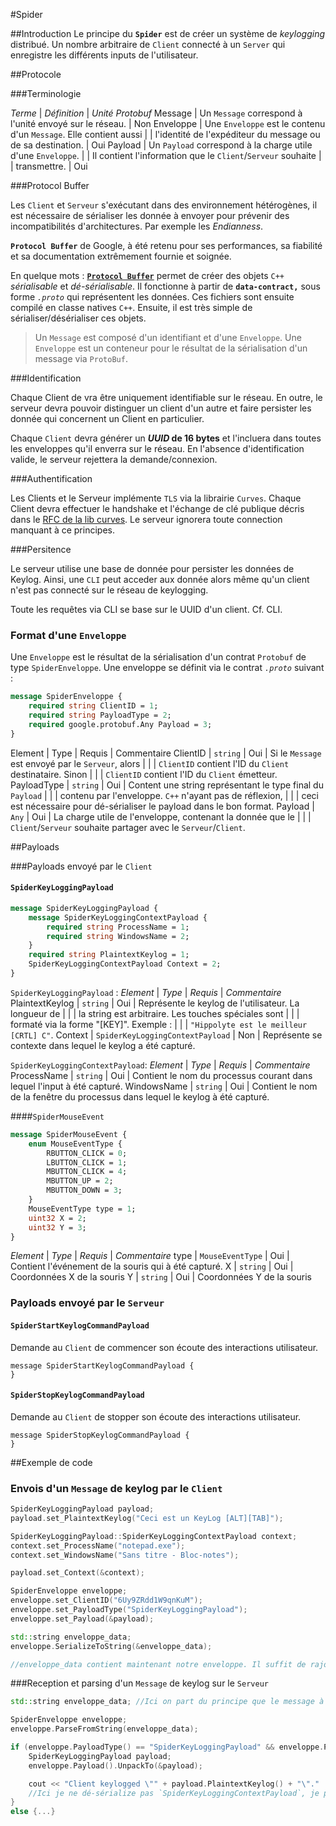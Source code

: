 #Spider

##Introduction
Le principe du **`Spider`** est de créer un système de *keylogging* distribué. Un nombre arbitraire de `Client` connecté à un `Server` qui enregistre les différents inputs de l'utilisateur. 

##Protocole

###Terminologie

*Terme*		| *Définition*                                                         | *Unité Protobuf*
Message         | Un `Message` correspond à l'unité envoyé sur le réseau.             | Non
Enveloppe       | Une `Enveloppe` est le contenu d'un `Message`. Elle contient aussi  |
                | l'identité de l'expéditeur du message ou de sa destination.         | Oui
Payload		| Un `Payload` correspond à la charge utile d'une `Enveloppe`.        |
                | Il contient l'information  que le `Client`/`Serveur` souhaite       |
		| transmettre.                                                        | Oui

###Protocol Buffer

Les `Client` et `Serveur` s'exécutant dans des environnement hétérogènes, il est nécessaire de sérialiser les donnée à envoyer pour prévenir des incompatibilités d'architectures. Par exemple les *Endianness*.

**`Protocol Buffer`** de Google, à été retenu pour ses performances, sa fiabilité et sa documentation extrêmement fournie et soignée.

En quelque mots : [**`Protocol Buffer`**](https://developers.google.com/protocol-buffers/) permet de créer des objets `C++` *sérialisable* et *dé-sérialisable*. Il fonctionne à partir de **`data-contract,`** sous forme *`.proto`* qui représentent les données. Ces fichiers sont ensuite compilé en classe natives `C++`. Ensuite, il est très simple de sérialiser/désérialiser ces objets.

> Un `Message` est composé d'un identifiant et d'une `Enveloppe`. Une `Enveloppe` est un conteneur pour le résultat de la  sérialisation d'un message via `ProtoBuf`.

###Identification

Chaque Client de vra être uniquement identifiable sur le réseau. En outre, le serveur devra pouvoir distinguer un client d'un autre et faire persister les donnée qui concernent un Client en particulier.

Chaque `Client` devra générer un ***UUID* de 16 bytes** et l'incluera dans toutes les enveloppes qu'il enverra sur le réseau. En l'absence d'identification valide, le serveur rejettera la demande/connexion.

###Authentification

Les Clients et le Serveur implémente `TLS` via la librairie `Curves`. Chaque Client devra effectuer le handshake et l'échange de clé publique décris dans le [RFC de la lib curves](https://rfc.zeromq.org/spec:26/CURVEZMQ/). 
Le serveur ignorera toute connection manquant à ce principes.

###Persitence

Le serveur utilise une base de donnée pour persister les données de Keylog. Ainsi, une `CLI` peut acceder aux donnée alors même qu'un client n'est pas connecté sur le réseau de keylogging.

Toute les requêtes via CLI se base sur le UUID d'un client. Cf. CLI.

### Format d'une `Enveloppe`

Une `Enveloppe` est le résultat de la sérialisation d'un contrat `Protobuf` de type `SpiderEnveloppe`.
Une enveloppe  se définit via le contrat *`.proto`* suivant :

```proto
message SpiderEnveloppe {
	required string ClientID = 1;
	required string PayloadType = 2;
	required google.protobuf.Any Payload = 3;
}
```

Element		|  Type     | Requis | Commentaire
ClientID        | `string`  | Oui    | Si le `Message` est envoyé par le `Serveur`, alors 
                |           |        | `ClientID` contient l'ID du `Client` destinataire. Sinon 
		|	    |	     | `ClientID` contient l'ID du `Client` émetteur.
PayloadType     | `string`  | Oui    | Content une string représentant le type final du `Payload`
		|	    |	     | contenu par l'enveloppe. `C++` n'ayant pas de réflexion,
		|           |        | ceci est nécessaire pour dé-sérialiser le payload dans le bon format.
Payload		| `Any`     | Oui    | La charge utile de l'enveloppe, contenant la donnée que le 
		|	    |	     | `Client`/`Serveur` souhaite partager avec le `Serveur`/`Client`. 

##Payloads

###Payloads envoyé par le `Client`

#### `SpiderKeyLoggingPayload`

``` proto
message SpiderKeyLoggingPayload {
	message SpiderKeyLoggingContextPayload {
		required string ProcessName = 1;
		required string WindowsName = 2;
	}
	required string PlaintextKeylog = 1;
	SpiderKeyLoggingContextPayload Context = 2;
}
```

`SpiderKeyLoggingPayload` :
*Element*		   |  *Type*                            | *Requis* | *Commentaire*
PlaintextKeylog    | `string`                         | Oui    | Représente le keylog de l'utilisateur. La longueur de
		   |				      |	       | la string est arbitraire. Les touches spéciales sont
		   |				      |        | formaté via la forme "[KEY]". Exemple : 
		   |   				      |	       | `"Hippolyte est le meilleur [CRTL] C"`.
Context            | `SpiderKeyLoggingContextPayload` | Non    | Représente se contexte dans lequel le keylog a été capturé.

`SpiderKeyLoggingContextPayload`:
*Element*	|  *Type*    | *Requis* | *Commentaire*
ProcessName     | `string` | Oui    | Contient le nom du processus courant dans lequel l'input à été capturé.
WindowsName     | `string` | Oui    | Contient le nom de la fenêtre du processus dans lequel le keylog à été capturé.

####`SpiderMouseEvent`

```proto
message SpiderMouseEvent {
    enum MouseEventType {
        RBUTTON_CLICK = 0;
        LBUTTON_CLICK = 1;
        MBUTTON_CLICK = 4;
        MBUTTON_UP = 2;
        MBUTTON_DOWN = 3;
    }
    MouseEventType type = 1;
    uint32 X = 2;
    uint32 Y = 3;
}
```
*Element*	|  *Type*          | *Requis* | *Commentaire*
type            | `MouseEventType` | Oui      | Contient l'événement de la souris qui à été capturé.
X               | `string`         | Oui      | Coordonnées X de la souris
Y               | `string`         | Oui      | Coordonnées Y de la souris

### Payloads envoyé par le `Serveur`

#### `SpiderStartKeylogCommandPayload`
Demande au `Client` de commencer son écoute des interactions utilisateur.

```
message SpiderStartKeylogCommandPayload {
}
```

#### `SpiderStopKeylogCommandPayload`
Demande au `Client` de stopper son écoute des interactions utilisateur.

```
message SpiderStopKeylogCommandPayload {
}
```

##Exemple de code

### Envois d'un `Message` de keylog par le `Client`

```cpp
SpiderKeyLoggingPayload payload;
payload.set_PlaintextKeylog("Ceci est un KeyLog [ALT][TAB]");

SpiderKeyLoggingPayload::SpiderKeyLoggingContextPayload context;
context.set_ProcessName("notepad.exe");
context.set_WindowsName("Sans titre - Bloc-notes");

payload.set_Context(&context);

SpiderEnveloppe enveloppe;
enveloppe.set_ClientID("6Uy9ZRdd1W9qnKuM");
enveloppe.set_PayloadType("SpiderKeyLoggingPayload");
enveloppe.set_Payload(&payload);

std::string enveloppe_data;
enveloppe.SerializeToString(&enveloppe_data);

//enveloppe_data contient maintenant notre enveloppe. Il suffit de rajouter l'identification en début de string pour obtenir un `Message` prêt à être envoyé sur le socket.
```

###Reception et parsing d'un `Message`  de keylog sur le `Serveur`

```cpp
std::string enveloppe_data; //Ici on part du principe que le message à été reçus sur un socket.

SpiderEnveloppe enveloppe;
enveloppe.ParseFromString(enveloppe_data);

if (enveloppe.PayloadType() == "SpiderKeyLoggingPayload" && enveloppe.Payload().Is<SpiderKeyLoggingPayload>()) {
	SpiderKeyLoggingPayload payload;
	enveloppe.Payload().UnpackTo(&payload);

	cout << "Client keylogged \"" + payload.PlaintextKeylog() + "\"."
	//Ici je ne dé-sérialize pas `SpiderKeyLoggingContextPayload`, je pense que vous avez compris le principe...
}
else {...}

```
